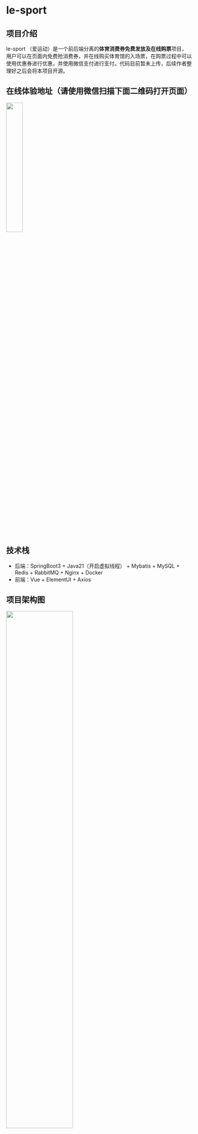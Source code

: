 # le-sport

## 项目介绍
le-sport （爱运动）是一个前后端分离的**体育消费券免费发放及在线购票**项目，用户可以在页面内免费抢消费券，并在线购买体育馆的入场票，在购票过程中可以使用优惠券进行优惠，并使用微信支付进行支付。代码目前暂未上传，后续作者整理好之后会将本项目开源。

## 在线体验地址（请使用微信扫描下面二维码打开页面）
<img src="images/地址.png" width="30%" height="auto">

## 技术栈
- 后端：SpringBoot3 + Java21（开启虚拟线程） + Mybatis + MySQL + Redis + RabbitMQ + Nginx + Docker
- 前端：Vue + ElementUI + Axios

## 项目架构图
<img src="images/系统架构图.png" width="60%" height="auto">

## 功能思维导图
<img src="images/思维导图.png" width="60%" height="auto">

## 重点功能模块介绍
### 限时抢券模块
抢券接口采用Redis lua脚本预减库存+RabbitMQ异步发送订单实现，整理逻辑如下
![秒杀流程图](images/秒杀接口流程图.png)

### 在线购票模块
- 订单状态流转图
![订单状态流转图](images/订单状态机.png)

- 下单支付完整时序图
![微信支付](images/订单支付时序图.png)
